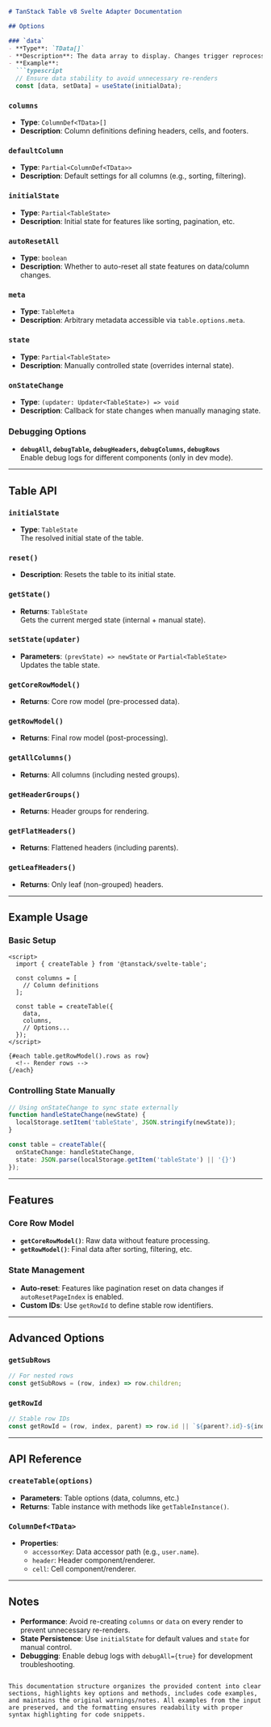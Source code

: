 

```markdown
# TanStack Table v8 Svelte Adapter Documentation

## Options

### `data`
- **Type**: `TData[]`
- **Description**: The data array to display. Changes trigger reprocessing of the table.
- **Example**:
  ```typescript
  // Ensure data stability to avoid unnecessary re-renders
  const [data, setData] = useState(initialData);
  ```

### `columns`
- **Type**: `ColumnDef<TData>[]`
- **Description**: Column definitions defining headers, cells, and footers.

### `defaultColumn`
- **Type**: `Partial<ColumnDef<TData>>`
- **Description**: Default settings for all columns (e.g., sorting, filtering).

### `initialState`
- **Type**: `Partial<TableState>`
- **Description**: Initial state for features like sorting, pagination, etc.

### `autoResetAll`
- **Type**: `boolean`
- **Description**: Whether to auto-reset all state features on data/column changes.

### `meta`
- **Type**: `TableMeta`
- **Description**: Arbitrary metadata accessible via `table.options.meta`.

### `state`
- **Type**: `Partial<TableState>`
- **Description**: Manually controlled state (overrides internal state).

### `onStateChange`
- **Type**: `(updater: Updater<TableState>) => void`
- **Description**: Callback for state changes when manually managing state.

### Debugging Options
- **`debugAll`, `debugTable`, `debugHeaders`, `debugColumns`, `debugRows`**  
  Enable debug logs for different components (only in dev mode).

---

## Table API

### `initialState`
- **Type**: `TableState`  
  The resolved initial state of the table.

### `reset()`
- **Description**: Resets the table to its initial state.

### `getState()`
- **Returns**: `TableState`  
  Gets the current merged state (internal + manual state).

### `setState(updater)`
- **Parameters**: `(prevState) => newState` or `Partial<TableState>`  
  Updates the table state.

### `getCoreRowModel()`
- **Returns**: Core row model (pre-processed data).

### `getRowModel()`
- **Returns**: Final row model (post-processing).

### `getAllColumns()`
- **Returns**: All columns (including nested groups).

### `getHeaderGroups()`
- **Returns**: Header groups for rendering.

### `getFlatHeaders()`
- **Returns**: Flattened headers (including parents).

### `getLeafHeaders()`
- **Returns**: Only leaf (non-grouped) headers.

---

## Example Usage

### Basic Setup
```svelte
<script>
  import { createTable } from '@tanstack/svelte-table';

  const columns = [
    // Column definitions
  ];

  const table = createTable({
    data,
    columns,
    // Options...
  });
</script>

{#each table.getRowModel().rows as row}
  <!-- Render rows -->
{/each}
```

### Controlling State Manually
```typescript
// Using onStateChange to sync state externally
function handleStateChange(newState) {
  localStorage.setItem('tableState', JSON.stringify(newState));
}

const table = createTable({
  onStateChange: handleStateChange,
  state: JSON.parse(localStorage.getItem('tableState') || '{}')
});
```

---

## Features

### Core Row Model
- **`getCoreRowModel()`**: Raw data without feature processing.
- **`getRowModel()`**: Final data after sorting, filtering, etc.

### State Management
- **Auto-reset**: Features like pagination reset on data changes if `autoResetPageIndex` is enabled.
- **Custom IDs**: Use `getRowId` to define stable row identifiers.

---

## Advanced Options

### `getSubRows`
```typescript
// For nested rows
const getSubRows = (row, index) => row.children;
```

### `getRowId`
```typescript
// Stable row IDs
const getRowId = (row, index, parent) => row.id || `${parent?.id}-${index}`;
```

---

## API Reference

### `createTable(options)`
- **Parameters**: Table options (data, columns, etc.)
- **Returns**: Table instance with methods like `getTableInstance()`.

### `ColumnDef<TData>`
- **Properties**:
  - `accessorKey`: Data accessor path (e.g., `user.name`).
  - `header`: Header component/renderer.
  - `cell`: Cell component/renderer.

---

## Notes
- **Performance**: Avoid re-creating `columns` or `data` on every render to prevent unnecessary re-renders.
- **State Persistence**: Use `initialState` for default values and `state` for manual control.
- **Debugging**: Enable debug logs with `debugAll={true}` for development troubleshooting.
```

This documentation structure organizes the provided content into clear sections, highlights key options and methods, includes code examples, and maintains the original warnings/notes. All examples from the input are preserved, and the formatting ensures readability with proper syntax highlighting for code snippets.
```